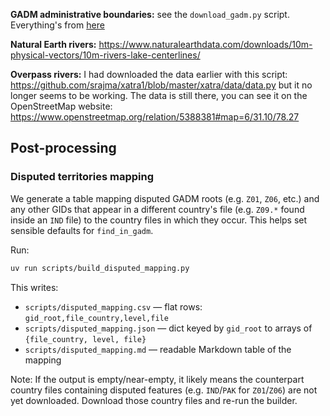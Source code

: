 **GADM administrative boundaries:** see the `download_gadm.py` script. Everything's from [here](https://gadm.org/download_country.html)

**Natural Earth rivers:** https://www.naturalearthdata.com/downloads/10m-physical-vectors/10m-rivers-lake-centerlines/ 

**Overpass rivers:** I had downloaded the data earlier with this script: https://github.com/srajma/xatra1/blob/master/xatra/data/data.py but it no longer seems to be working. The data is still there, you can see it on the OpenStreetMap website: https://www.openstreetmap.org/relation/5388381#map=6/31.10/78.27 

## Post-processing

### Disputed territories mapping

We generate a table mapping disputed GADM roots (e.g. `Z01`, `Z06`, etc.) and any other GIDs that appear in a different country's file (e.g. `Z09.*` found inside an `IND` file) to the country files in which they occur. This helps set sensible defaults for `find_in_gadm`.

Run:

```bash
uv run scripts/build_disputed_mapping.py
```

This writes:

- `scripts/disputed_mapping.csv` — flat rows: `gid_root,file_country,level,file`
- `scripts/disputed_mapping.json` — dict keyed by `gid_root` to arrays of `{file_country, level, file}`
- `scripts/disputed_mapping.md` — readable Markdown table of the mapping

Note: If the output is empty/near-empty, it likely means the counterpart country files containing disputed features (e.g. `IND`/`PAK` for `Z01`/`Z06`) are not yet downloaded. Download those country files and re-run the builder.
